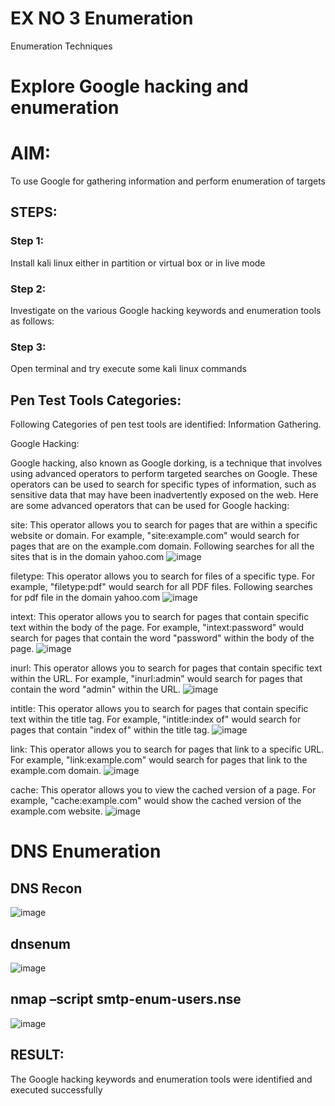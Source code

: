 # EX NO 3 Enumeration
Enumeration Techniques

# Explore Google hacking and enumeration 

# AIM:

To use Google for gathering information and perform enumeration of targets

## STEPS:

### Step 1:

Install kali linux either in partition or virtual box or in live mode

### Step 2:

Investigate on the various Google hacking keywords and enumeration tools as follows:


### Step 3:
Open terminal and try execute some kali linux commands

## Pen Test Tools Categories:  

Following Categories of pen test tools are identified:
Information Gathering.

Google Hacking:

Google hacking, also known as Google dorking, is a technique that involves using advanced operators to perform targeted searches on Google. These operators can be used to search for specific types of information, such as sensitive data that may have been inadvertently exposed on the web. Here are some advanced operators that can be used for Google hacking:

site: This operator allows you to search for pages that are within a specific website or domain. For example, "site:example.com" would search for pages that are on the example.com domain.
Following searches for all the sites that is in the domain yahoo.com
![image](https://github.com/user-attachments/assets/a0685425-b59f-4f88-9df5-348fa3b61096)



filetype: This operator allows you to search for files of a specific type. For example, "filetype:pdf" would search for all PDF files.
Following searches for pdf file in the domain yahoo.com
![image](https://github.com/user-attachments/assets/302fbd0b-abd6-4ffa-9620-9668ad86ae70)

intext: This operator allows you to search for pages that contain specific text within the body of the page. For example, "intext:password" would search for pages that contain the word "password" within the body of the page.
![image](https://github.com/user-attachments/assets/13af19ba-0807-4a5a-b7de-88a5f92d5fb3)



inurl: This operator allows you to search for pages that contain specific text within the URL. For example, "inurl:admin" would search for pages that contain the word "admin" within the URL.
![image](https://github.com/user-attachments/assets/763a3da5-1eff-4a49-abce-e820df0586c5)

intitle: This operator allows you to search for pages that contain specific text within the title tag. For example, "intitle:index of" would search for pages that contain "index of" within the title tag.
![image](https://github.com/user-attachments/assets/7483ae9b-f86d-475d-aa12-7834b2183f4a)

link: This operator allows you to search for pages that link to a specific URL. For example, "link:example.com" would search for pages that link to the example.com domain.
![image](https://github.com/user-attachments/assets/e81048b9-c9f6-4b52-85c3-33f0fd7a9d14)


cache: This operator allows you to view the cached version of a page. For example, "cache:example.com" would show the cached version of the example.com website.
![image](https://github.com/user-attachments/assets/46bf1c49-e35f-4f23-9548-1142461faedf)

 
# DNS Enumeration
## DNS Recon
![image](https://github.com/user-attachments/assets/92ca26e1-3a33-4e3c-89c0-916101acfee9)


## dnsenum
![image](https://github.com/user-attachments/assets/7585a441-b8f4-40e5-9775-065e4f803579)


## nmap –script smtp-enum-users.nse <hostname>

![image](https://github.com/user-attachments/assets/69f4fe9a-79a9-4ab6-a50b-8d27e9988a43)





## RESULT:
The Google hacking keywords and enumeration tools were identified and executed successfully

